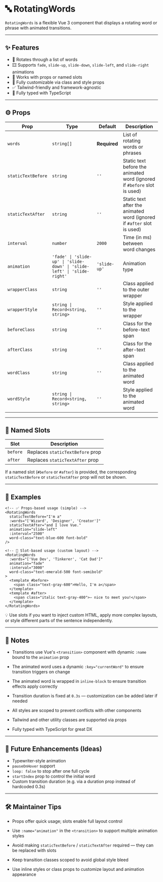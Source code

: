 # 🔤 RotatingWords

`RotatingWords` is a flexible Vue 3 component that displays a rotating word or phrase with animated transitions.

---

## ✨ Features

- 🔁 Rotates through a list of words
- 🎞️ Supports `fade`, `slide-up`, `slide-down`, `slide-left`, and `slide-right` animations
- 🧩 Works with props or named slots
- 🎨 Fully customizable via class and style props
- ✅ Tailwind-friendly and framework-agnostic
- 📝 Fully typed with TypeScript

---

## ⚙️ Props

| Prop               | Type               | Default      | Description |
|--------------------|--------------------|--------------|-------------|
| `words`            | `string[]`         | **Required** | List of rotating words or phrases |
| `staticTextBefore` | `string`           | `''`         | 	Static text before the animated word (ignored if `#before` slot is used) |
| `staticTextAfter`  | `string`           | `''`         | Static text after the animated word (ignored if `#after` slot is used) |
| `interval`         | `number`           | `2000`       | Time (in ms) between word changes |
| `animation`        | `'fade' \| 'slide-up' \| 'slide-down' \| 'slide-left' \| 'slide-right'` | `'slide-up'` | Animation type |
| `wrapperClass`     | `string`           | `''`         | Class applied to the outer wrapper |
| `wrapperStyle`     | `string \| Record<string, string>` | `''` | Style applied to the wrapper |
| `beforeClass`      | `string`           | `''`         | Class for the before-text span |
| `afterClass`       | `string`           | `''`         | Class for the after-text span |
| `wordClass`        | `string`           | `''`         | Class applied to the animated word |
| `wordStyle`        | `string \| Record<string, string>` | `''` | Style applied to the animated word |

---

## 🧩 Named Slots

| Slot   | Description                        |
|--------|------------------------------------|
| `before` | Replaces `staticTextBefore` prop |
| `after`  | Replaces `staticTextAfter` prop  |

If a named slot (`#before` or `#after`) is provided, the corresponding `staticTextBefore` or `staticTextAfter` prop will not be shown.

---

## 🚀 Examples

```vue
<!-- ✅ Props-based usage (simple) -->
<RotatingWords
  staticTextBefore="I'm a"
  :words="['Wizard', 'Designer', 'Creator']"
  staticTextAfter="and I love Vue."
  animation="slide-left"
  :interval="2500"
  word-class="text-blue-600 font-bold"
/>

<!-- 🧩 Slot-based usage (custom layout) -->
<RotatingWords
  :words="['Vue Dev', 'Tinkerer', 'Cat Dad']"
  animation="fade"
  :interval="3000"
  word-class="text-emerald-500 font-semibold"
>
  <template #before>
    <span class="text-gray-600">Hello, I'm a</span>
  </template>
  <template #after>
    <span class="italic text-gray-400">– nice to meet you!</span>
  </template>
</RotatingWords>
```

💡 Use slots if you want to inject custom HTML, apply more complex layouts, or style different parts of the sentence independently.

---

## 🧠 Notes

- Transitions use Vue's `<transition>` component with dynamic `:name` bound to the `animation` prop

- The animated word uses a dynamic `:key="currentWord"` to ensure transition triggers on change

- The animated word is wrapped in `inline-block` to ensure transition effects apply correctly

- Transition duration is fixed at `0.3s` — customization can be added later if needed

- All styles are scoped to prevent conflicts with other components

- Tailwind and other utility classes are supported via props

- Fully typed with TypeScript for great DX

---

## 🔮 Future Enhancements (Ideas)

- Typewriter-style animation
- `pauseOnHover` support
- `loop: false` to stop after one full cycle
- `startIndex` prop to control the initial word
- Custom transition duration (e.g. via a duration prop instead of hardcoded 0.3s)

---

## 🛠️ Maintainer Tips

- Props offer quick usage; slots enable full layout control

- Use `:name="animation"` in the `<transition>` to support multiple animation styles

- Avoid making `staticTextBefore` / `staticTextAfter` required — they can be replaced with slots

- Keep transition classes scoped to avoid global style bleed

- Use inline styles or class props to customize layout and animation appearance